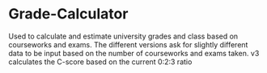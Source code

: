 # Grade-Calculator

Used to calculate and estimate university grades and class based on courseworks and exams.
The different versions ask for slightly different data to be input based on the number of courseworks and exams taken.
v3 calculates the C-score based on the current 0:2:3 ratio
